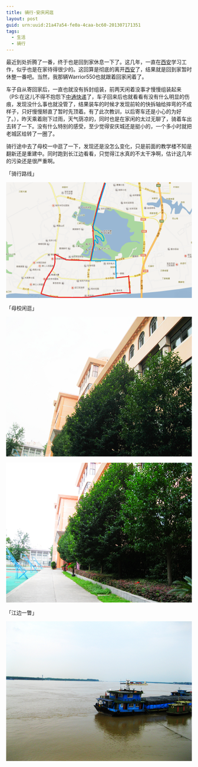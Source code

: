 ```yaml
---
title: 骑行·安庆闲逛
layout: post
guid: urn:uuid:21a47a54-fe0a-4caa-bc60-201307171351
tags:
  - 生活
  - 骑行
---
```


最近到处折腾了一番，终于也是回到家休息一下了。这几年，一直在[西安][1]学习工作，似乎也是在家待得很少的。这回算是彻底的离开[西安][1]了，结果就是回到家暂时休整一番吧。当然，我那辆Warrior550也就跟着回家闲着了。

车子自从寄回家后，一直也就没有拆封组装，前两天闲着没事才慢慢组装起来（PS:在这儿不得不抱怨下[中通快递][2]了，车子回来后也就看看有没有什么明显的伤痕，发现没什么事也就没管了，结果装车的时候才发现前轮的快拆轴给摔弯的不成样子，只好慢慢掰直了暂时先顶着。有了此次教训，以后寄车还是小心的为好了。），昨天乘着刚下过雨，天气荫凉的，同时也是在家闲的太过无聊了，骑着车出去转了一下。没有什么特别的感受，至少觉得安庆城还是挺小的，一个多小时就把老城区给转了一圈了。

骑行途中去了母校一中逛了一下，发现还是没怎么变化，只是前面的教学楼不知是翻新还是重建中。同时跑到长江边看看，只觉得江水真的不太干净啊，估计这几年的污染还是很严重啊。

「骑行路线」

<span class="img-800">![](/media/files/2013/07/17/biking-line.png)</span>

「母校闲逛」

<span class="img-800">![](/media/files/2013/07/17/biking-school-1.jpg)</span>

<span class="img-800">![](/media/files/2013/07/17/biking-school-2.jpg)</span>



「江边一瞥」

<span class="img-800">![](/media/files/2013/07/17/biking-changjiang-1.jpg)</span>



[1]:http://weibo.com/inxian
[2]:http://www.zto.cn